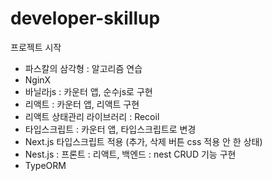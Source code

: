 # developer-skillup
프로젝트 시작

- 파스칼의 삼각형 : 알고리즘 연습
- NginX
- 바닐라js : 카운터 앱, 순수js로 구현
- 리액트 : 카운터 앱, 리액트 구현
- 리액트 상태관리 라이브러리 : Recoil
- 타입스크립트 : 카운터 앱, 타입스크립트로 변경
- Next.js 타입스크립트 적용 (추가, 삭제 버튼 css 적용 안 한 상태)
- Nest.js : 프론트 : 리액트, 백엔드 : nest CRUD 기능 구현
- TypeORM
